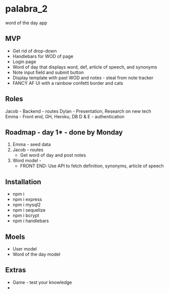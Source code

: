 # palabra_2
word of the day app

## MVP
- Get rid of drop-down
- Handlebars for WOD of page
- Login page
- Word of day that displays word, def, article of speech, and synonyms
- Note input field and submit button
- Display template with past WOD and notes - steal from note tracker 
- FANCY AF UI with a rainbow confetti border and cats

## Roles
Jacob - Backend - routes
Dylan - Presentation, Research on new tech
Emma - Front end, GH, Heroku, DB
D & E - authentication

## Roadmap - day 1* - done by Monday 
1. Emma - seed data
2. Jacob - routes
    - Get word of day and post notes
3. Word model - 
    - FRONT END: Use API to fetch definition, synonyms, article of speech


## Installation
- npm i
- npm i express
- npm i mysql2
- npm i sequelize 
- npm i bcrypt
- npm i handlebars

## Moels
- User model
- Word of the day model

## Extras
- Game - test your knowledge
- 